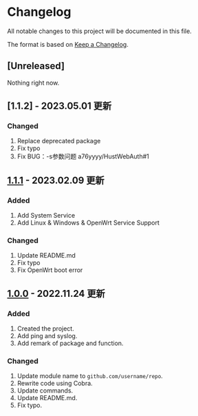# Changelog

All notable changes to this project will be documented in this file.

The format is based on [Keep a Changelog](https://keepachangelog.com/en/1.0.0/).

## [Unreleased]

Nothing right now.

## [1.1.2] - 2023.05.01 更新

### Changed

1. Replace deprecated package
2. Fix typo
3. Fix BUG：-s参数问题 a76yyyy/HustWebAuth#1

## [1.1.1] - 2023.02.09 更新

### Added

1. Add System Service
2. Add Linux & Windows & OpenWrt Service Support

### Changed

1. Update README.md
2. Fix typo
3. Fix OpenWrt boot error

[1.1.1]: https://github.com/a76yyyy/HustWebAuth/releases/tag/v1.1.1

## [1.0.0] - 2022.11.24 更新

### Added

1. Created the project.
2. Add ping and syslog.
3. Add remark of package and function.

### Changed

1. Update module name to `github.com/username/repo`.
2. Rewrite code using Cobra.
3. Update commands.
4. Update README.md.
5. Fix typo.

[1.0.0]: https://github.com/a76yyyy/HustWebAuth/releases/tag/v1.0.0
